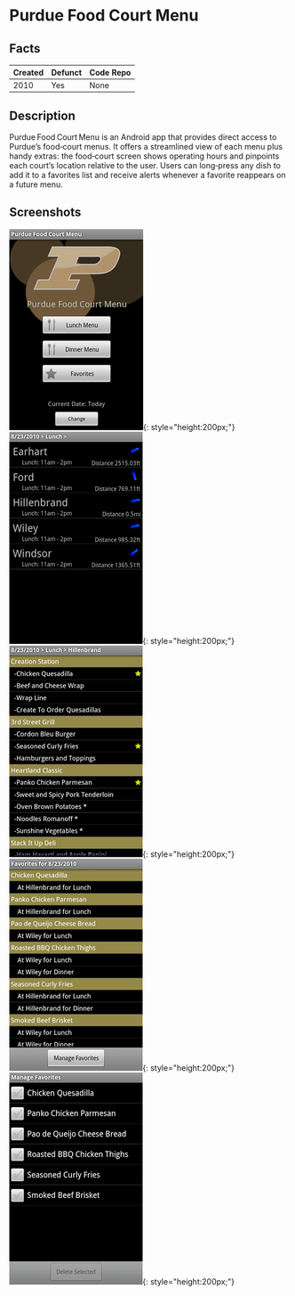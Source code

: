 # Purdue Food Court Menu

## Facts

| Created | Defunct | Code Repo |
| ------- | ------- | --------- |
| 2010    | Yes      | None |


## Description

Purdue Food Court Menu is an Android app that provides direct access to Purdue’s food‑court menus. It offers a streamlined view of each menu plus handy extras: the food‑court screen shows operating hours and pinpoints each court’s location relative to the user. Users can long‑press any dish to add it to a favorites list and receive alerts whenever a favorite reappears on a future menu.

## Screenshots

![Main Menu](./assets/purdue-menu/main.png){: style="height:200px;"}
![Food Court Select](./assets/purdue-menu/foodCourtSelect.png){: style="height:200px;"}
![Food Menu](./assets/purdue-menu/foodmenu.png){: style="height:200px;"}
![Favorite Foods](./assets/purdue-menu/favorites.png){: style="height:200px;"}
![Manage Favorites](./assets/purdue-menu/manageFav.png){: style="height:200px;"}
